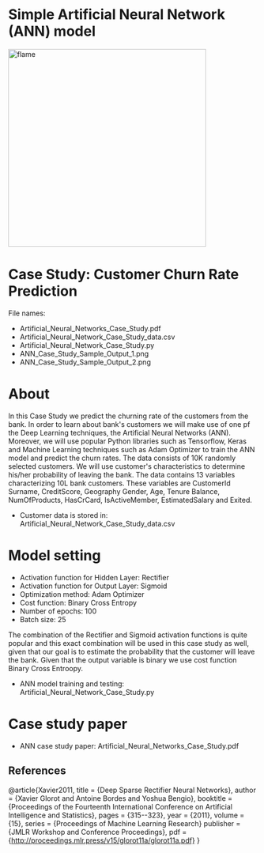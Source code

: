 # Simple Artificial Neural Network (ANN) model
<p align="Header">
  <a href="https://flame-engine.org">
    <img alt="flame" width="400px" src="https://www.stonebridge.uk.com/blog/wp-content/uploads/2019/10/neuron-animation-blog.gif">
  </a>
</p>

# Case Study: Customer Churn Rate Prediction 
File names: 
 - Artificial_Neural_Networks_Case_Study.pdf
 - Artificial_Neural_Network_Case_Study_data.csv
 - Artificial_Neural_Network_Case_Study.py 
 - ANN_Case_Study_Sample_Output_1.png
 - ANN_Case_Study_Sample_Output_2.png

# About 
In this Case Study we predict the churning rate of the customers from the bank. In order to learn about bank's customers we will make use of one pf the Deep Learning techniques, the Artificial Neural Networks (ANN).
Moreover, we will use popular Python libraries such as Tensorflow, Keras and Machine Learning techniques such as Adam Optimizer to train the ANN model and predict the churn rates.  The data consists of 10K randomly selected customers. We will use customer's characteristics to determine his/her probability of leaving the bank. The data contains 13 variables characterizing 10L bank customers. These variables are CustomerId	Surname,	CreditScore, Geography	Gender, Age, Tenure	Balance, NumOfProducts, HasCrCard, IsActiveMember, EstimatedSalary and Exited. 
  
  - Customer data is stored in: Artificial_Neural_Network_Case_Study_data.csv

# Model setting
 - Activation function for Hidden Layer: Rectifier
 - Activation function for Output Layer: Sigmoid
 - Optimization method: Adam Optimizer
 - Cost function: Binary Cross Entropy
 - Number of epochs: 100
 - Batch size: 25

The combination of the Rectifier and Sigmoid activation functions is quite popular and this exact combination will be used in this case study as well, given that our goal is to estimate the probability that the customer will leave the bank. Given that the output variable is binary we use cost function Binary Cross Entroopy.
   - ANN model training and testing: Artificial_Neural_Network_Case_Study.py
   
 # Case study paper
   - ANN case study paper: Artificial_Neural_Networks_Case_Study.pdf
   
   
## References


@article{Xavier2011,
  title = {Deep Sparse Rectifier Neural Networks}, 
  author = {Xavier Glorot and Antoine Bordes and Yoshua Bengio}, 
  booktitle =  {Proceedings of the Fourteenth International Conference on Artificial Intelligence and Statistics}, 
  pages = {315--323}, 
  year = {2011},
  volume = {15}, 
  series = {Proceedings of Machine Learning Research}
  publisher = {JMLR Workshop and Conference Proceedings}, 
  pdf = {http://proceedings.mlr.press/v15/glorot11a/glorot11a.pdf}
}
 
